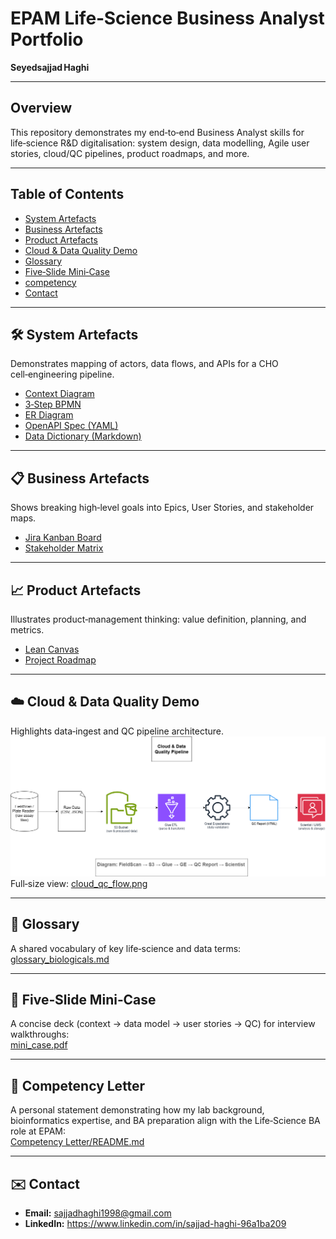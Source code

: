 # EPAM Life‑Science Business Analyst Portfolio  
**Seyedsajjad Haghi**

---

## Overview  
This repository demonstrates my end‑to‑end Business Analyst skills for life‑science R&D digitalisation: system design, data modelling, Agile user stories, cloud/QC pipelines, product roadmaps, and more.  

---

## Table of Contents  
- [System Artefacts](#system-artefacts)  
- [Business Artefacts](#business-artifacts)  
- [Product Artefacts](#product-artifacts)  
- [Cloud & Data Quality Demo](#cloud--data-quality-demo)  
- [Glossary](#glossary)  
- [Five‑Slide Mini‑Case](#five-slide-mini-case)  
- [competency](#competency)  
- [Contact](#contact)  

---

<a id="system-artefacts"></a>
## 🛠️ System Artefacts  
Demonstrates mapping of actors, data flows, and APIs for a CHO cell‑engineering pipeline.  
- [Context Diagram](./system_artifacts/context_diagram.png)  
- [3‑Step BPMN](./system_artifacts/pipeline_bpmn.png)  
- [ER Diagram](./system_artifacts/er_diagram.png)  
- [OpenAPI Spec (YAML)](./system_artifacts/gsko_api.yaml)  
- [Data Dictionary (Markdown)](./system_artifacts/data_dictionary.md)  

---

<a id="business-artifacts"></a>
## 📋 Business Artefacts  
Shows breaking high‑level goals into Epics, User Stories, and stakeholder maps.  
- [Jira Kanban Board](./business_artifacts/jira_kanban_biolord.png)  
- [Stakeholder Matrix](./business_artifacts/stakeholder_matrix.png)  

---

<a id="product-artifacts"></a>
## 📈 Product Artefacts  
Illustrates product‑management thinking: value definition, planning, and metrics.  
- [Lean Canvas](./product_artifacts/lean_canvas_gs_ko.png)  
- [Project Roadmap](./product_artifacts/roadmap_gs_ko.png)  

---

<a id="cloud--data-quality-demo"></a>
## ☁️ Cloud & Data Quality Demo  
Highlights data‑ingest and QC pipeline architecture.  
![Cloud QC Flow](./cloud_artifacts/cloud_qc_flow.png)  
Full‑size view: [cloud_qc_flow.png](./cloud_artifacts/cloud_qc_flow.png)  

---

<a id="glossary"></a>
## 🧬 Glossary  
A shared vocabulary of key life‑science and data terms:  
[glossary_biologicals.md](./glossary_biologicals.md)  

---

<a id="five-slide-mini-case"></a>
## 📄 Five‑Slide Mini‑Case  
A concise deck (context → data model → user stories → QC) for interview walkthroughs:  
[mini_case.pdf](./mini_case/mini_case.pdf)  

---

<a id="competency"></a>
## 🧠 Competency Letter  
A personal statement demonstrating how my lab background, bioinformatics expertise, and BA preparation align with the Life‑Science BA role at EPAM:  
[Competency Letter/README.md](./Competency%20Letter/README.md)
 

---

<a id="contact"></a>
## ✉️ Contact  
- **Email:** sajjadhaghi1998@gmail.com  
- **LinkedIn:** https://www.linkedin.com/in/sajjad-haghi-96a1ba209  
